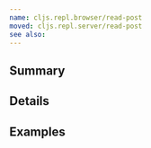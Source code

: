 ```yaml
---
name: cljs.repl.browser/read-post
moved: cljs.repl.server/read-post
see also:
---
```


## Summary

## Details

## Examples
